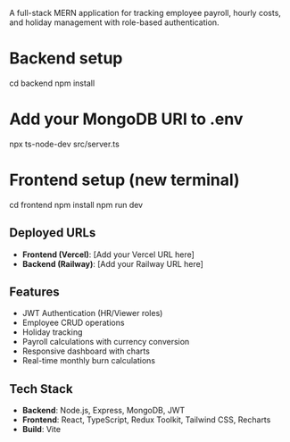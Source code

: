 A full-stack MERN application for tracking employee payroll, hourly costs, and holiday management with role-based authentication.

# Backend setup
cd backend
npm install
# Add your MongoDB URI to .env
npx ts-node-dev src/server.ts

# Frontend setup (new terminal)
cd frontend
npm install
npm run dev

## Deployed URLs

- **Frontend (Vercel)**: [Add your Vercel URL here]
- **Backend (Railway)**: [Add your Railway URL here]

## Features

- JWT Authentication (HR/Viewer roles)
- Employee CRUD operations
- Holiday tracking
- Payroll calculations with currency conversion
- Responsive dashboard with charts
- Real-time monthly burn calculations

## Tech Stack
- **Backend**: Node.js, Express, MongoDB, JWT
- **Frontend**: React, TypeScript, Redux Toolkit, Tailwind CSS, Recharts
- **Build**: Vite
